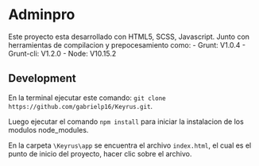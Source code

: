 # Adminpro

Este proyecto esta desarrollado con HTML5, SCSS, Javascript.
Junto con herramientas de compilacion y prepocesamiento como:
    -   Grunt:      V1.0.4
    -   Grunt-cli:  V1.2.0
    -   Node:       V10.15.2


## Development

En la terminal ejecutar este comando: 
`git clone https://github.com/gabrielp16/Keyrus.git`.

Luego ejecutar el comando `npm install` para iniciar la instalacion de los modulos node_modules.

En la carpeta `\Keyrus\app` se encuentra el archivo `index.html`, el cual es el punto de inicio del proyecto, hacer clic sobre el archivo.
